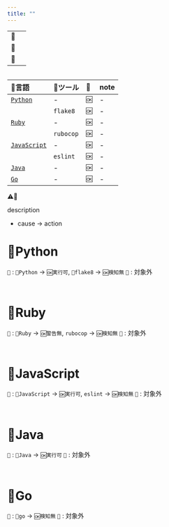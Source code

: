 ```yaml
---
title: ""
---
```


|||
|:--|:--|
|🔖||
|👼||
|🧟||

``` python:🚩 template.py:./projects/python/src/template.rb
```

|🔧言語|🔩ツール|🚩|note|
|:--|:--|:--|:--|
|[`Python`](#🔧python)|-|`🆗`|-|
||`flake8`|`🆗`|-|
|[`Ruby`](#🔧ruby)|-|`🆗`|-|
||`rubocop`|`🆗`|-|
|[`JavaScript`](#🔧javascript)|-|`🆗`|-|
||`eslint`|`🆗`|-|
|[`Java`](#🔧java)|-|`🆗`|-|
|[`Go`](#🔧go)|-|`🆗`|-|

⚠🚫

description

 - cause -> action


# 🔧Python

`🚩` : `🔧Python` -> `🆗実行可`, `🔩flake8` -> `🆗検知無`
`🏁` : 対象外


``` python:🚩 template.py:./projects/python/src/template.py
```

``` console
```

# 🔧Ruby

`🚩` : `🔧Ruby` -> `🆗警告無`, `rubocop` -> `🆗検知無`
`🏁` : 対象外

``` ruby:🚩 template.rb:./projects/ruby/src/template.rb
```

``` console
```

# 🔧JavaScript

`🚩` : `🔧JavaScript` -> `🆗実行可`, `eslint` -> `🆗検知無`
`🏁` : 対象外

``` js:🚩 template.js:./projects/javascript/src/template.js
```

``` console
```

# 🔧Java

`🚩` : `🔧Java` -> `🆗実行可`
`🏁` : 対象外

``` java:🚩 Template.java:./projects/java/src/main/java/Template.java
```

``` console
```

# 🔧Go

`🚩` : `🔧go` -> `🆗検知無`
`🏁` : 対象外

``` go:🚩 template.go:./projects/golang/src/template.go
```

``` console
```
